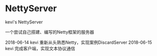 # NettyServer
kevi's NettyServer

一个尝试自己搭建、编写的Netty框架的服务器

2018-06-14 kevi 重新从头熟悉Netty，实现案例DiscardServer
2018-06-15 kevi 完成客户端，实现文本协议通信
